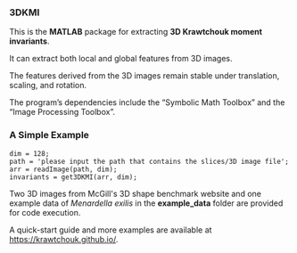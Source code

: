 ### 3DKMI

This is the **MATLAB** package for extracting **3D Krawtchouk moment invariants**.

It can extract both local and global features from 3D images.

The features derived from the 3D images remain stable under translation, scaling, and rotation.

The program’s dependencies include the “Symbolic Math Toolbox” and the “Image Processing Toolbox”.

### A Simple Example

```
dim = 128;
path = 'please input the path that contains the slices/3D image file';
arr = readImage(path, dim);
invariants = get3DKMI(arr, dim);
```
Two 3D images from McGill's 3D shape benchmark website and one example data of *Menardella exilis* in the **example_data** folder are provided for code execution.

A quick-start guide and more examples are available at https://krawtchouk.github.io/.
